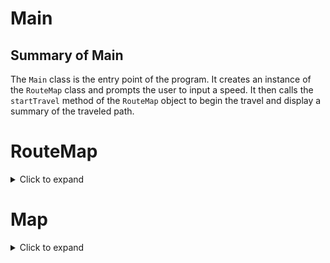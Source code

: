 # Main
## Summary of Main
The `Main` class is the entry point of the program. It creates an instance of the `RouteMap` class and prompts the user to input a speed. It then calls the `startTravel` method of the `RouteMap` object to begin the travel and display a summary of the traveled path.


# RouteMap
<details>
<summary>Click to expand</summary>

## Summary
The `RouteMap` class is responsible for managing the routes and providing a method to start the travel. It uses the `Map` class to get the starting position and calculates the travel path based on the chosen routes and speed.

### Example Usage
```java
RouteMap routeMap = new RouteMap();
routeMap.startTravel(60);
```

## Code Analysis
### Main functionalities
- The `RouteMap` class manages the routes and provides a method to start the travel.
- It uses the `Map` class to get the starting position.
- It calculates the travel path based on the chosen routes and speed.
- It prints a summary of the travel including the path, distance, speed, and estimated time of arrival.
___
### Methods
- `startTravel(double speed)`: Starts the travel by finding the routes and printing the travel summary.
- `findRoutes(Route route, String path, double totalDistance, double speed)`: Recursively finds the routes and builds the travel path.
- `calculateTime(double distance, double speed)`: Calculates the estimated time of arrival based on the distance and speed.
- `getInput(String instructions)`: Gets user input for choosing the preferred route.
- `crossRoadsAhead(Route route)`: Checks if there are two routes available at the current location.
- `noRoutesAhead(Route route)`: Checks if there are no routes available at the current location.
- `leftRouteIsAvailable(Route route)`: Checks if the left route is available at the current location.
- `rightRouteIsAvailable(Route route)`: Checks if the right route is available at the current location.
___
### Fields
- `start`: The starting route of the travel.
- `map`: An instance of the `Map` class to get the starting position.
- `scan`: A `Scanner` object for getting user input.
___

</details>

# Map
<details>
<summary>Click to expand</summary>
## Summary
The `Map` class represents a map with routes between different locations. It initializes the map with a starting position and sets up the paths between the locations.

## Example Usage
```java
Map map = new Map();
Route startingPosition = map.getStartingPosition();
System.out.println(startingPosition.getPlaceName()); // Output: Cebu City
```

## Code Analysis
### Main functionalities
The main functionality of the `Map` class is to represent a map with routes between different locations. It initializes the map with a starting position and sets up the paths between the locations.
___
### Methods
- `Map()`: Initializes the map with a starting position and sets up the paths between the locations.
- `getStartingPosition()`: Returns the starting position of the map.
___
### Fields
- `startingPosition`: Represents the starting position of the map.
___

